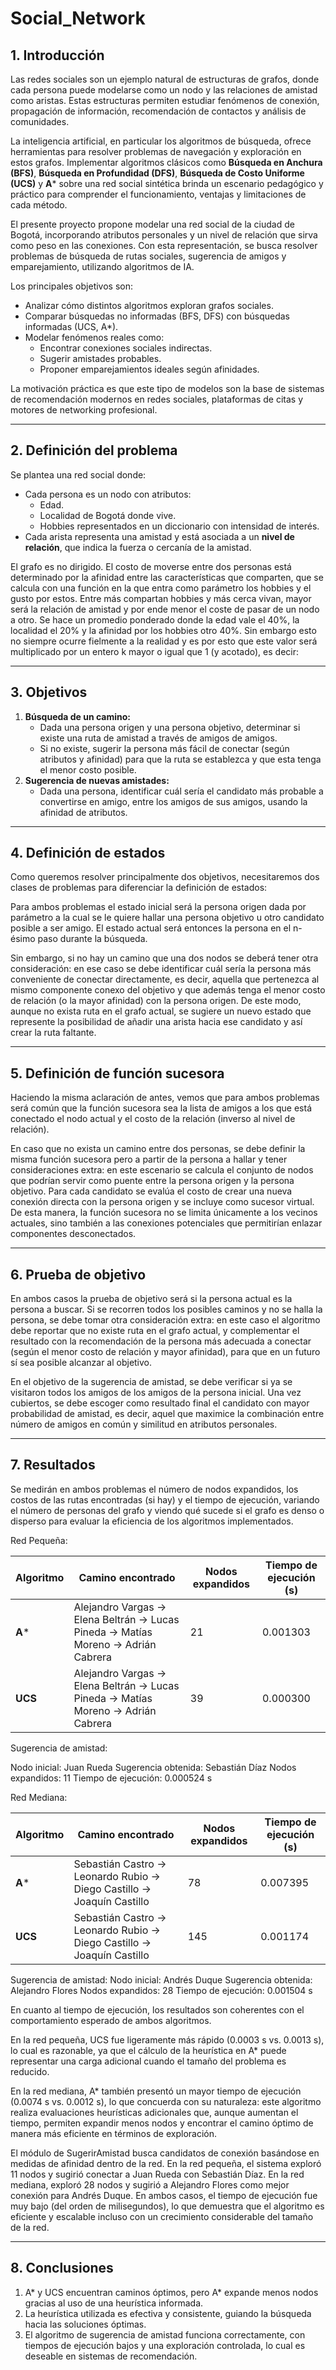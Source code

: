 # Social_Network
## 1. Introducción

Las redes sociales son un ejemplo natural de estructuras de grafos, donde cada persona puede modelarse como un nodo y las relaciones de amistad como aristas. Estas estructuras permiten estudiar fenómenos de conexión, propagación de información, recomendación de contactos y análisis de comunidades.

La inteligencia artificial, en particular los algoritmos de búsqueda, ofrece herramientas para resolver problemas de navegación y exploración en estos grafos. Implementar algoritmos clásicos como **Búsqueda en Anchura (BFS)**, **Búsqueda en Profundidad (DFS)**, **Búsqueda de Costo Uniforme (UCS)** y **A*** sobre una red social sintética brinda un escenario pedagógico y práctico para comprender el funcionamiento, ventajas y limitaciones de cada método.

El presente proyecto propone modelar una red social de la ciudad de Bogotá, incorporando atributos personales y un nivel de relación que sirva como peso en las conexiones. Con esta representación, se busca resolver problemas de búsqueda de rutas sociales, sugerencia de amigos y emparejamiento, utilizando algoritmos de IA.

Los principales objetivos son:

- Analizar cómo distintos algoritmos exploran grafos sociales.
- Comparar búsquedas no informadas (BFS, DFS) con búsquedas informadas (UCS, A*).
- Modelar fenómenos reales como:
    - Encontrar conexiones sociales indirectas.
    - Sugerir amistades probables.
    - Proponer emparejamientos ideales según afinidades.

La motivación práctica es que este tipo de modelos son la base de sistemas de recomendación modernos en redes sociales, plataformas de citas y motores de networking profesional.

---

## 2. Definición del problema

Se plantea una red social donde:

- Cada persona es un nodo con atributos:
    - Edad.
    - Localidad de Bogotá donde vive.
    - Hobbies representados en un diccionario con intensidad de interés.
- Cada arista representa una amistad y está asociada a un **nivel de relación**, que indica la fuerza o cercanía de la amistad.

El grafo es no dirigido. El costo de moverse entre dos personas está determinado por la afinidad entre las características que comparten, que se calcula con una función en la que entra como parámetro los hobbies y el gusto por estos. Entre más compartan hobbies y más cerca vivan, mayor será la relación de amistad y por ende menor el coste de pasar de un nodo a otro. Se hace un promedio ponderado donde la edad vale el 40%, la localidad el 20% y la afinidad por los hobbies otro 40%. Sin embargo esto no siempre ocurre fielmente a la realidad y es por esto que este valor será multiplicado por un entero k mayor o igual que 1 (y acotado), es decir:


---

## 3. Objetivos

1. **Búsqueda de un camino:**
    - Dada una persona origen y una persona objetivo, determinar si existe una ruta de amistad a través de amigos de amigos.
    - Si no existe, sugerir la persona más fácil de conectar (según atributos y afinidad) para que la ruta se establezca y que esta tenga el menor costo posible.
2. **Sugerencia de nuevas amistades:**
    - Dada una persona, identificar cuál sería el candidato más probable a convertirse en amigo, entre los amigos de sus amigos, usando la afinidad de atributos.

---

## 4. Definición de estados

Como queremos resolver principalmente dos objetivos, necesitaremos dos clases de problemas para diferenciar la definición de estados:

Para ambos problemas el estado inicial será la persona origen dada por parámetro a la cual se le quiere hallar una persona objetivo u otro candidato posible a ser amigo. El estado actual será entonces la persona en el n-ésimo paso durante la búsqueda.

Sin embargo, si no hay un camino que una dos nodos se deberá tener otra consideración: en ese caso se debe identificar cuál sería la persona más conveniente de conectar directamente, es decir, aquella que pertenezca al mismo componente conexo del objetivo y que además tenga el menor costo de relación (o la mayor afinidad) con la persona origen. De este modo, aunque no exista ruta en el grafo actual, se sugiere un nuevo estado que represente la posibilidad de añadir una arista hacia ese candidato y así crear la ruta faltante.

---

## 5. Definición de función sucesora

Haciendo la misma aclaración de antes, vemos que para ambos problemas será común que la función sucesora sea la lista de amigos a los que está conectado el nodo actual y el costo de la relación (inverso al nivel de relación).

En caso que no exista un camino entre dos personas, se debe definir la misma función sucesora pero a partir de la persona a hallar y tener consideraciones extra: en este escenario se calcula el conjunto de nodos que podrían servir como puente entre la persona origen y la persona objetivo. Para cada candidato se evalúa el costo de crear una nueva conexión directa con la persona origen y se incluye como sucesor virtual. De esta manera, la función sucesora no se limita únicamente a los vecinos actuales, sino también a las conexiones potenciales que permitirían enlazar componentes desconectados.

---

## 6. Prueba de objetivo

En ambos casos la prueba de objetivo será si la persona actual es la persona a buscar. Si se recorren todos los posibles caminos y no se halla la persona, se debe tomar otra consideración extra: en este caso el algoritmo debe reportar que no existe ruta en el grafo actual, y complementar el resultado con la recomendación de la persona más adecuada a conectar (según el menor costo de relación y mayor afinidad), para que en un futuro sí sea posible alcanzar al objetivo.

En el objetivo de la sugerencia de amistad, se debe verificar si ya se visitaron todos los amigos de los amigos de la persona inicial. Una vez cubiertos, se debe escoger como resultado final el candidato con mayor probabilidad de amistad, es decir, aquel que maximice la combinación entre número de amigos en común y similitud en atributos personales.

---

## 7. Resultados

Se medirán en ambos problemas el número de nodos expandidos, los costos de las rutas encontradas (si hay) y el tiempo de ejecución, variando el número de personas del grafo y viendo qué sucede si el grafo es denso o disperso para evaluar la eficiencia de los algoritmos implementados.

Red Pequeña:

| Algoritmo | Camino encontrado                                                                | Nodos expandidos | Tiempo de ejecución (s) |
| --------- | -------------------------------------------------------------------------------- | ---------------- | ----------------------- |
| **A***    | Alejandro Vargas → Elena Beltrán → Lucas Pineda → Matías Moreno → Adrián Cabrera | 21               | 0.001303                |
| **UCS**   | Alejandro Vargas → Elena Beltrán → Lucas Pineda → Matías Moreno → Adrián Cabrera | 39               | 0.000300                |

Sugerencia de amistad:

Nodo inicial: Juan Rueda
Sugerencia obtenida: Sebastián Díaz
Nodos expandidos: 11
Tiempo de ejecución: 0.000524 s

Red Mediana:

| Algoritmo | Camino encontrado                                                     | Nodos expandidos | Tiempo de ejecución (s) |
| --------- | --------------------------------------------------------------------- | ---------------- | ----------------------- |
| **A***    | Sebastián Castro → Leonardo Rubio → Diego Castillo → Joaquín Castillo | 78               | 0.007395                |
| **UCS**   | Sebastián Castro → Leonardo Rubio → Diego Castillo → Joaquín Castillo | 145              | 0.001174                |

Sugerencia de amistad:
Nodo inicial: Andrés Duque
Sugerencia obtenida: Alejandro Flores
Nodos expandidos: 28
Tiempo de ejecución: 0.001504 s

En cuanto al tiempo de ejecución, los resultados son coherentes con el comportamiento esperado de ambos algoritmos.

En la red pequeña, UCS fue ligeramente más rápido (0.0003 s vs. 0.0013 s), lo cual es razonable, ya que el cálculo de la heurística en A* puede representar una carga adicional cuando el tamaño del problema es reducido.

En la red mediana, A* también presentó un mayor tiempo de ejecución (0.0074 s vs. 0.0012 s), lo que concuerda con su naturaleza: este algoritmo realiza evaluaciones heurísticas adicionales que, aunque aumentan el tiempo, permiten expandir menos nodos y encontrar el camino óptimo de manera más eficiente en términos de exploración.

El módulo de SugerirAmistad busca candidatos de conexión basándose en medidas de afinidad dentro de la red.
En la red pequeña, el sistema exploró 11 nodos y sugirió conectar a Juan Rueda con Sebastián Díaz.
En la red mediana, exploró 28 nodos y sugirió a Alejandro Flores como mejor conexión para Andrés Duque.
En ambos casos, el tiempo de ejecución fue muy bajo (del orden de milisegundos), lo que demuestra que el algoritmo es eficiente y escalable incluso con un crecimiento considerable del tamaño de la red.

---
## 8. Conclusiones

1) A* y UCS encuentran caminos óptimos, pero A* expande menos nodos gracias al uso de una heurística informada.
2) La heurística utilizada es efectiva y consistente, guiando la búsqueda hacia las soluciones óptimas.
3) El algoritmo de sugerencia de amistad funciona correctamente, con tiempos de ejecución bajos y una exploración controlada, lo cual es deseable en sistemas de recomendación.
